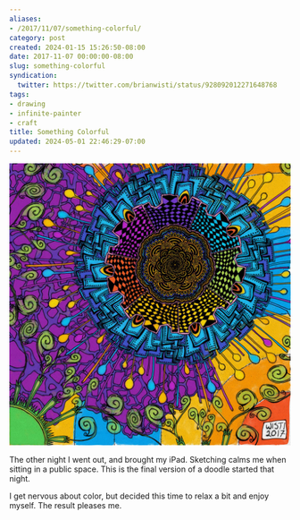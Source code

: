 ```yaml
---
aliases:
- /2017/11/07/something-colorful/
category: post
created: 2024-01-15 15:26:50-08:00
date: 2017-11-07 00:00:00-08:00
slug: something-colorful
syndication:
  twitter: https://twitter.com/brianwisti/status/928092012271648768
tags:
- drawing
- infinite-painter
- craft
title: Something Colorful
updated: 2024-05-01 22:46:29-07:00
---
```


![attachments/img/2017/cover-2017-11-07.jpg](../../../attachments/img/2017/cover-2017-11-07.jpg)

The other night I went out, and brought my iPad. Sketching calms me when sitting in a public space. This is the final version of a doodle started that night.

I get nervous about color, but decided this time to relax a bit and enjoy myself. The result pleases me.